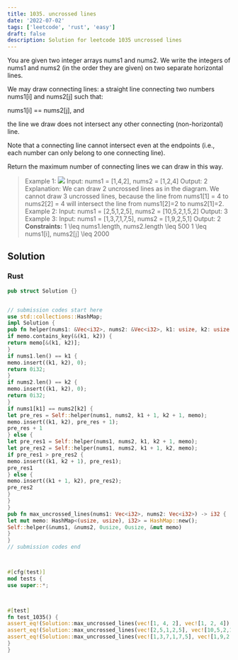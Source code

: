 ```yaml
---
title: 1035. uncrossed lines
date: '2022-07-02'
tags: ['leetcode', 'rust', 'easy']
draft: false
description: Solution for leetcode 1035 uncrossed lines
---
```




You are given two integer arrays nums1 and nums2. We write the integers of nums1 and nums2 (in the order they are given) on two separate horizontal lines.

We may draw connecting lines: a straight line connecting two numbers nums1[i] and nums2[j] such that:



nums1[i] <TeX>=</TeX><TeX>=</TeX> nums2[j], and

the line we draw does not intersect any other connecting (non-horizontal) line.



Note that a connecting line cannot intersect even at the endpoints (i.e., each number can only belong to one connecting line).

Return the maximum number of connecting lines we can draw in this way.



>   Example 1:
>   ![](https://assets.leetcode.com/uploads/2019/04/26/142.png)
>   Input: nums1 <TeX>=</TeX> [1,4,2], nums2 <TeX>=</TeX> [1,2,4]
>   Output: 2
>   Explanation: We can draw 2 uncrossed lines as in the diagram.
>   We cannot draw 3 uncrossed lines, because the line from nums1[1] <TeX>=</TeX> 4 to nums2[2] <TeX>=</TeX> 4 will intersect the line from nums1[2]<TeX>=</TeX>2 to nums2[1]<TeX>=</TeX>2.
>   Example 2:
>   Input: nums1 <TeX>=</TeX> [2,5,1,2,5], nums2 <TeX>=</TeX> [10,5,2,1,5,2]
>   Output: 3
>   Example 3:
>   Input: nums1 <TeX>=</TeX> [1,3,7,1,7,5], nums2 <TeX>=</TeX> [1,9,2,5,1]
>   Output: 2
**Constraints:**
>   	1 <TeX>\leq</TeX> nums1.length, nums2.length <TeX>\leq</TeX> 500
>   	1 <TeX>\leq</TeX> nums1[i], nums2[j] <TeX>\leq</TeX> 2000


## Solution


### Rust
```rust
pub struct Solution {}


// submission codes start here
use std::collections::HashMap;
impl Solution {
pub fn helper(nums1: &Vec<i32>, nums2: &Vec<i32>, k1: usize, k2: usize, memo: &mut HashMap<(usize, usize), i32>) -> i32 {
if memo.contains_key(&(k1, k2)) {
return memo[&(k1, k2)];
}
if nums1.len() == k1 {
memo.insert((k1, k2), 0);
return 0i32;
}
if nums2.len() == k2 {
memo.insert((k1, k2), 0);
return 0i32;
}
if nums1[k1] == nums2[k2] {
let pre_res = Self::helper(nums1, nums2, k1 + 1, k2 + 1, memo);
memo.insert((k1, k2), pre_res + 1);
pre_res + 1
} else {
let pre_res1 = Self::helper(nums1, nums2, k1, k2 + 1, memo);
let pre_res2 = Self::helper(nums1, nums2, k1 + 1, k2, memo);
if pre_res1 > pre_res2 {
memo.insert((k1, k2 + 1), pre_res1);
pre_res1
} else {
memo.insert((k1 + 1, k2), pre_res2);
pre_res2
}
}
}
pub fn max_uncrossed_lines(nums1: Vec<i32>, nums2: Vec<i32>) -> i32 {
let mut memo: HashMap<(usize, usize), i32> = HashMap::new();
Self::helper(&nums1, &nums2, 0usize, 0usize, &mut memo)
}
}
// submission codes end



#[cfg(test)]
mod tests {
use super::*;



#[test]
fn test_1035() {
assert_eq!(Solution::max_uncrossed_lines(vec![1, 4, 2], vec![1, 2, 4]), 2);
assert_eq!(Solution::max_uncrossed_lines(vec![2,5,1,2,5], vec![10,5,2,1,5,2]), 3);
assert_eq!(Solution::max_uncrossed_lines(vec![1,3,7,1,7,5], vec![1,9,2,5,1]), 2);
}
}

```
